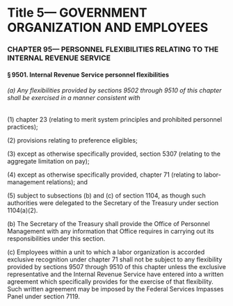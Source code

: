 
# Title 5— GOVERNMENT ORGANIZATION AND EMPLOYEES
### CHAPTER 95— PERSONNEL FLEXIBILITIES RELATING TO THE INTERNAL REVENUE SERVICE
#### § 9501. Internal Revenue Service personnel flexibilities
###### (a) Any flexibilities provided by sections 9502 through 9510 of this chapter shall be exercised in a manner consistent with

(1) chapter 23 (relating to merit system principles and prohibited personnel practices);

(2) provisions relating to preference eligibles;

(3) except as otherwise specifically provided, section 5307 (relating to the aggregate limitation on pay);

(4) except as otherwise specifically provided, chapter 71 (relating to labor-management relations); and

(5) subject to subsections (b) and (c) of section 1104, as though such authorities were delegated to the Secretary of the Treasury under section 1104(a)(2).

(b) The Secretary of the Treasury shall provide the Office of Personnel Management with any information that Office requires in carrying out its responsibilities under this section.

(c) Employees within a unit to which a labor organization is accorded exclusive recognition under chapter 71 shall not be subject to any flexibility provided by sections 9507 through 9510 of this chapter unless the exclusive representative and the Internal Revenue Service have entered into a written agreement which specifically provides for the exercise of that flexibility. Such written agreement may be imposed by the Federal Services Impasses Panel under section 7119.
